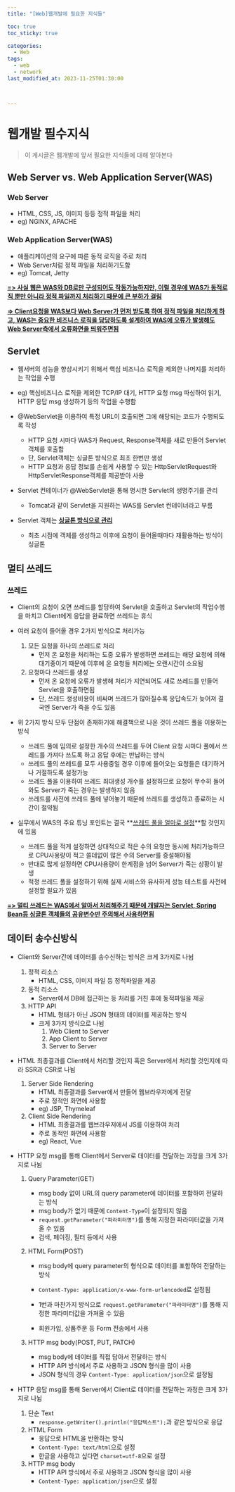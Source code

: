 ```yaml
---
title: "[Web]웹개발에 필요한 지식들"

toc: true
toc_sticky: true

categories:
  - Web
tags:
  - web
  - network
last_modified_at: 2023-11-25T01:30:00



---
```


# 웹개발 필수지식

> 이 게시글은 웹개발에 앞서 필요한 지식들에 대해 알아본다

## Web Server vs. Web Application Server(WAS)

### Web Server

- HTML, CSS, JS, 이미지 등등 정적 파일을 처리
- eg) NGINX, APACHE

### Web Application Server(WAS)

- 애플리케이션의 요구에 따른 동적 로직을 주로 처리
- Web Server처럼 정적 파일을 처리하기도함
- eg) Tomcat, Jetty

**<u>=> 사실 웹은 WAS와 DB로만 구성되어도 작동가능하지만, 이럴 경우에 WAS가 동적로직 뿐만 아니라 정적 파일까지 처리하기 때문에 큰 부하가 걸림</u>**   

**<u>=> Client요청을 WAS보다 Web Server가 먼저 받도록 하여 정적 파일을 처리하게 하고, WAS는 중요한 비즈니스 로직을 담당하도록 설계하여 WAS에 오류가 발생해도 Web Server측에서 오류화면을 띄워주면됨</u>**



## Servlet

- 웹서버의 성능을 향상시키기 위해서 핵심 비즈니스 로직을 제외한 나머지를 처리하는 작업을 수행
- eg) 핵심비즈니스 로직을 제외한 TCP/IP 대기, HTTP 요청 msg 파싱하여 읽기, HTTP 응답 msg 생성하기 등의 작업을 수행함

- @WebServlet을 이용하여 특정 URL이 호출되면 그에 해당되는 코드가 수행되도록 작성
  - HTTP 요청 시마다 WAS가 Request, Response객체를 새로 만들어 Servlet객체를 호출함
  - 단, Servlet객체는 싱글톤 방식으로 최초 한번만 생성
  - HTTP 요청과 응답 정보를 손쉽게 사용할 수 있는 HttpServletRequest와 HttpServletResponse객체를 제공받아 사용
- Servlet 컨테이너가 @WebServlet을 통해 명시한 Servlet의 생명주기를 관리
  - Tomcat과 같이 Servlet을 지원하는 WAS를 Servlet 컨테이너라고 부름
- Servlet 객체는 **<u>싱글톤 방식으로 관리</u>**
  - 최초 시점에 객체를 생성하고 이후에 요청이 들어올때마다 재활용하는 방식이 싱글톤



## 멀티 쓰레드

### 쓰레드

- Client의 요청이 오면 쓰레드를 할당하여 Servlet을 호출하고 Servlet의 작업수행을 마치고 Client에게 응답을 완료하면 쓰레드는 휴식
- 여러 요청이 들어올 경우 2가지 방식으로 처리가능
  1. 모든 요청을 하나의 쓰레드로 처리
     - 먼저 온 요청을 처리하는 도중 오류가 발생하면 쓰레드는 해당 요청에 의해 대기중이기 때문에 이후에 온 요청들 처리에는 오랜시간이 소요됨
  2. 요청마다 쓰레드를 생성
     - 먼저 온 요청에 오류가 발생해 처리가 지연되어도 새로 쓰레드를 만들어 Servlet을 호출하면됨
     - 단, 쓰레드 생성비용이 비싸며 쓰레드가 많아질수록 응답속도가 늦어져 결국엔 Server가 죽을 수도 있음

- 위 2가지 방식 모두 단점이 존재하기에 해결책으로 나온 것이 쓰레드 풀을 이용하는 방식
  - 쓰레드 풀에 임의로 설정한 개수의 쓰레드를 두어 Client 요청 시마다 풀에서 쓰레드를 가져다 쓰도록 하고 응답 후에는 반납하는 방식
  - 쓰레드 풀의 쓰레드를 모두 사용중일 경우 이후에 들어오는 요청들은 대기하거나 거절하도록 설정가능
  - 쓰레드 풀을 이용하여 쓰레드 최대생성 개수를 설정하므로 요청이 무수히 들어와도 Server가 죽는 경우는 발생하지 않음
  - 쓰레드를 사전에 쓰레드 풀에 넣어놓기 때문에 쓰레드를 생성하고 종료하는 시간이 절약됨
- 실무에서 WAS의 주요 튜닝 포인트는 결국 **<u>쓰레드 풀을 얼마로 설정</u>**할 것인지에 있음
  - 쓰레드 풀을 적게 설정하면 상대적으로 적은 수의 요청만 동시에 처리가능하므로 CPU사용량이 적고 쓸데없이 많은 수의 Server를 증설해야됨
  - 반대로 많게 설정하면 CPU사용량이 한계점을 넘어 Server가 죽는 상황이 발생
  - 적정 쓰레드 풀을 설정하기 위해 실제 서비스와 유사하게 성능 테스트를 사전에 설정할 필요가 있음

**<u>=> 멀티 쓰레드는 WAS에서 알아서 처리해주기 때문에 개발자는 Servlet, Spring Bean등 싱글톤 객체들의 공유변수만 주의해서 사용하면됨</u>**



## 데이터 송수신방식

- Client와 Server간에 데이터를 송수신하는 방식은 크게 3가지로 나뉨

  1. 정적 리소스
     - HTML, CSS, 이미지 파일 등 정적파일을 제공
  2. 동적 리소스
     - Server에서 DB에 접근하는 등 처리를 거친 후에 동적파일을 제공
  3. HTTP API
     - HTML 형태가 아닌 JSON 형태의 데이터를 제공하는 방식
     - 크게 3가지 방식으로 나뉨
       1. Web Client to Server
       2. App Client to Server
       3. Server to Server

- HTML 최종결과를 Client에서 처리할 것인지 혹은 Server에서 처리할 것인지에 따라 SSR과 CSR로 나뉨

  1. Server Side Rendering
     - HTML 최종결과를 Server에서 만들어 웹브라우저에게 전달
     - 주로 정적인 화면에 사용함
     - eg) JSP, Thymeleaf
  2. Client Side Rendering
     - HTML 최종결과를 웹브라우저에서 JS를 이용하여 처리
     - 주로 동적인 화면에 사용함
     - eg) React, Vue

- HTTP 요청 msg를 통해 Client에서 Server로 데이터를 전달하는 과정을 크게 3가지로 나뉨

  1. Query Parameter(GET)

     - msg body 없이 URL의 query parameter에 데이터를 포함하여 전달하는 방식
     - msg body가 없기 때문에 `Content-Type`이 설정되지 않음
     - `request.getParameter("파라미터명")`를 통해 지정한 파라미터값을 가져올 수 있음
     - 검색, 페이징, 필터 등에서 사용

  2. HTML Form(POST)

     - msg body에 query parameter의 형식으로 데이터를 포함하여 전달하는 방식

     - `Content-Type: application/x-www-form-urlencoded`로 설정됨
     - 1번과 마찬가지 방식으로 `request.getParameter("파라미터명")`를 통해 지정한 파라미터값을 가져올 수 있음
     - 회원가입, 상품주문 등 Form 전송에서 사용

  3. HTTP msg body(POST, PUT, PATCH)

     - msg body에 데이터를 직접 담아서 전달하는 방식
     - HTTP API 방식에서 주로 사용하고 JSON 형식을 많이 사용
     - JSON 형식의 경우 `Content-Type: application/json`으로 설정됨

- HTTP 응답 msg를 통해 Server에서 Client로 데이터를 전달하는 과정은 크게 3가지로 나뉨

  1. 단순 Text
     - `response.getWriter().println("응답텍스트");`과 같은 방식으로 응답
  2. HTML Form
     - 응답으로 HTML을 반환하는 방식
     - `Content-Type: text/html`으로 설정
     - 한글을 사용하고 싶다면 `charset=utf-8`으로 설정
  3. HTTP msg body
     - HTTP API 방식에서 주로 사용하고 JSON 형식을 많이 사용
     - `Content-Type: application/json`으로 설정

